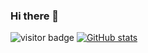 ### Hi there 👋
![visitor badge](https://visitor-badge.glitch.me/badge?page_id=Rafapp.Rafapp)
[![GitHub stats](https://github-readme-stats.vercel.app/api?username=Rafapp)](https://github.com/Rafapp/Rafapp)
<!--
**Rafapp/Rafapp** is a ✨ _special_ ✨ repository because its `README.md` (this file) appears on your GitHub profile.

Here are some ideas to get you started:

- 🔭 I’m currently working on ...
- 🌱 I’m currently learning ...
- 👯 I’m looking to collaborate on ...
- 🤔 I’m looking for help with ...
- 💬 Ask me about ...
- 📫 How to reach me: ...
- 😄 Pronouns: ...
- ⚡ Fun fact: ...
-->
